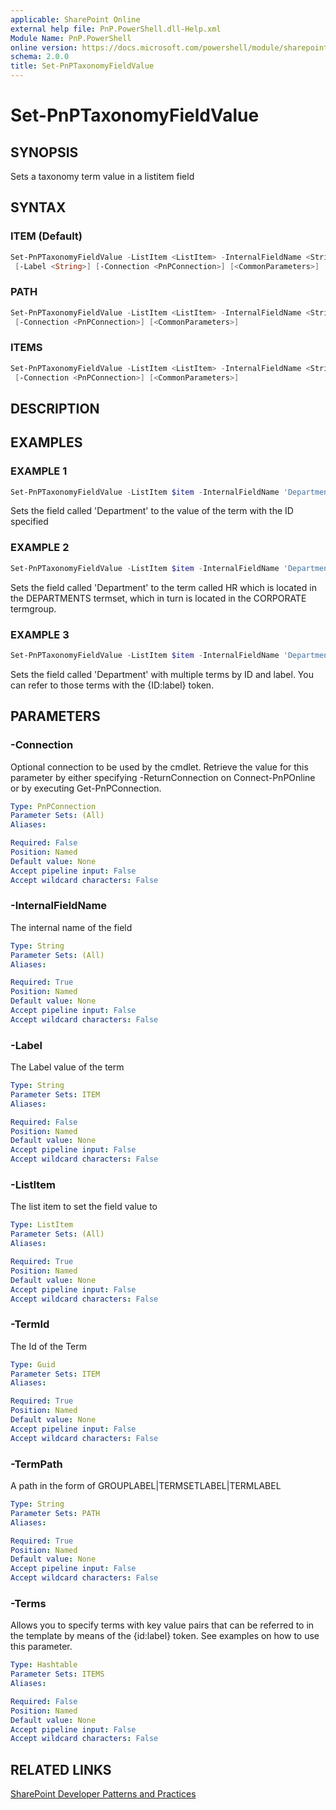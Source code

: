 ```yaml
---
applicable: SharePoint Online
external help file: PnP.PowerShell.dll-Help.xml
Module Name: PnP.PowerShell
online version: https://docs.microsoft.com/powershell/module/sharepoint-pnp/set-pnptaxonomyfieldvalue
schema: 2.0.0
title: Set-PnPTaxonomyFieldValue
---
```


# Set-PnPTaxonomyFieldValue

## SYNOPSIS
Sets a taxonomy term value in a listitem field

## SYNTAX

### ITEM (Default)
```powershell
Set-PnPTaxonomyFieldValue -ListItem <ListItem> -InternalFieldName <String> -TermId <Guid>
 [-Label <String>] [-Connection <PnPConnection>] [<CommonParameters>]
```

### PATH
```powershell
Set-PnPTaxonomyFieldValue -ListItem <ListItem> -InternalFieldName <String> -TermPath <String>
 [-Connection <PnPConnection>] [<CommonParameters>]
```

### ITEMS
```powershell
Set-PnPTaxonomyFieldValue -ListItem <ListItem> -InternalFieldName <String> [-Terms <Hashtable>]
 [-Connection <PnPConnection>] [<CommonParameters>]
```

## DESCRIPTION

## EXAMPLES

### EXAMPLE 1
```powershell
Set-PnPTaxonomyFieldValue -ListItem $item -InternalFieldName 'Department' -TermId 863b832b-6818-4e6a-966d-2d3ee057931c
```

Sets the field called 'Department' to the value of the term with the ID specified

### EXAMPLE 2
```powershell
Set-PnPTaxonomyFieldValue -ListItem $item -InternalFieldName 'Department' -TermPath 'CORPORATE|DEPARTMENTS|HR'
```

Sets the field called 'Department' to the term called HR which is located in the DEPARTMENTS termset, which in turn is located in the CORPORATE termgroup.

### EXAMPLE 3
```powershell
Set-PnPTaxonomyFieldValue -ListItem $item -InternalFieldName 'Department' -Terms @{"TermId1"="Label1";"TermId2"="Label2"}
```

Sets the field called 'Department' with multiple terms by ID and label. You can refer to those terms with the {ID:label} token.

## PARAMETERS

### -Connection
Optional connection to be used by the cmdlet. Retrieve the value for this parameter by either specifying -ReturnConnection on Connect-PnPOnline or by executing Get-PnPConnection.

```yaml
Type: PnPConnection
Parameter Sets: (All)
Aliases:

Required: False
Position: Named
Default value: None
Accept pipeline input: False
Accept wildcard characters: False
```

### -InternalFieldName
The internal name of the field

```yaml
Type: String
Parameter Sets: (All)
Aliases:

Required: True
Position: Named
Default value: None
Accept pipeline input: False
Accept wildcard characters: False
```

### -Label
The Label value of the term

```yaml
Type: String
Parameter Sets: ITEM
Aliases:

Required: False
Position: Named
Default value: None
Accept pipeline input: False
Accept wildcard characters: False
```

### -ListItem
The list item to set the field value to

```yaml
Type: ListItem
Parameter Sets: (All)
Aliases:

Required: True
Position: Named
Default value: None
Accept pipeline input: False
Accept wildcard characters: False
```

### -TermId
The Id of the Term

```yaml
Type: Guid
Parameter Sets: ITEM
Aliases:

Required: True
Position: Named
Default value: None
Accept pipeline input: False
Accept wildcard characters: False
```

### -TermPath
A path in the form of GROUPLABEL|TERMSETLABEL|TERMLABEL

```yaml
Type: String
Parameter Sets: PATH
Aliases:

Required: True
Position: Named
Default value: None
Accept pipeline input: False
Accept wildcard characters: False
```

### -Terms
Allows you to specify terms with key value pairs that can be referred to in the template by means of the {id:label} token. See examples on how to use this parameter.

```yaml
Type: Hashtable
Parameter Sets: ITEMS
Aliases:

Required: False
Position: Named
Default value: None
Accept pipeline input: False
Accept wildcard characters: False
```

## RELATED LINKS

[SharePoint Developer Patterns and Practices](https://aka.ms/sppnp)